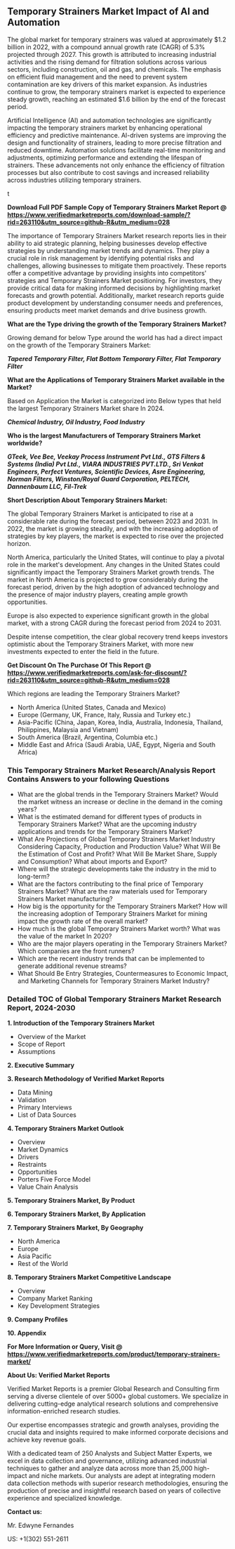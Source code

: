 <h2>Temporary Strainers Market Impact of AI and Automation</h2><p>The global market for temporary strainers was valued at approximately $1.2 billion in 2022, with a compound annual growth rate (CAGR) of 5.3% projected through 2027. This growth is attributed to increasing industrial activities and the rising demand for filtration solutions across various sectors, including construction, oil and gas, and chemicals. The emphasis on efficient fluid management and the need to prevent system contamination are key drivers of this market expansion. As industries continue to grow, the temporary strainers market is expected to experience steady growth, reaching an estimated $1.6 billion by the end of the forecast period.</p><p>Artificial Intelligence (AI) and automation technologies are significantly impacting the temporary strainers market by enhancing operational efficiency and predictive maintenance. AI-driven systems are improving the design and functionality of strainers, leading to more precise filtration and reduced downtime. Automation solutions facilitate real-time monitoring and adjustments, optimizing performance and extending the lifespan of strainers. These advancements not only enhance the efficiency of filtration processes but also contribute to cost savings and increased reliability across industries utilizing temporary strainers.</p>t</p><p id="" class=""><strong>Download Full PDF Sample Copy of Temporary Strainers Market Report @ <a href="https://www.verifiedmarketreports.com/download-sample/?rid=263110&utm_source=github-R&utm_medium=028" target="_blank">https://www.verifiedmarketreports.com/download-sample/?rid=263110&utm_source=github-R&utm_medium=028</a></strong></p><p>The importance of&nbsp;Temporary Strainers Market research reports lies in their ability to aid strategic planning, helping businesses develop effective strategies by understanding market trends and dynamics. They play a crucial role in risk management by identifying potential risks and challenges, allowing businesses to mitigate them proactively. These reports offer a competitive advantage by providing insights into competitors' strategies and Temporary Strainers Market positioning. For investors, they provide critical data for making informed decisions by highlighting market forecasts and growth potential. Additionally, market research reports guide product development by understanding consumer needs and preferences, ensuring products meet market demands and drive business growth.</p><p><strong>What are the&nbsp;Type driving the growth of the Temporary Strainers Market?</strong></p><p id="" class="">Growing demand for below Type around the world has had a direct impact on the growth of the Temporary Strainers Market:</p><em><strong>Tapered Temporary Filter, Flat Bottom Temporary Filter, Flat Temporary Filter</strong></em></p><strong>What are the&nbsp;Applications&nbsp;of Temporary Strainers Market available in the Market?</strong></p><p id="" class="">Based on Application the Market is categorized into Below types that held the largest Temporary Strainers Market share In 2024.</p><em><strong>Chemical Industry, Oil Industry, Food Industry</strong></em></p><strong>Who is the largest Manufacturers of Temporary Strainers Market worldwide?</strong></p><p><em><strong>GTeek, Vee Bee, Veekay Process Instrument Pvt Ltd., GTS Filters & Systems (India) Pvt Ltd., VIARA INDUSTRIES PVT.LTD., Sri Venkat Engineers, Perfect Ventures, Scientific Devices, Asre Engineering, Norman Filters, Winston/Royal Guard Corporation, PELTECH, Dannenbaum LLC, Fil-Trek</strong></em></p><p id="" class=""><strong>Short Description About Temporary Strainers Market:</strong></p><p>The global Temporary Strainers Market is anticipated to rise at a considerable rate during the forecast period, between 2023 and 2031. In 2022, the market is growing steadily, and with the increasing adoption of strategies by key players, the market is expected to rise over the projected horizon.</p><p>North America, particularly the United States, will continue to play a pivotal role in the market's development. Any changes in the United States could significantly impact the Temporary Strainers Market growth trends. The market in North America is projected to grow considerably during the forecast period, driven by the high adoption of advanced technology and the presence of major industry players, creating ample growth opportunities.</p><p>Europe is also expected to experience significant growth in the global market, with a strong CAGR during the forecast period from 2024 to 2031.</p><p>Despite intense competition, the clear global recovery trend keeps investors optimistic about the Temporary Strainers Market, with more new investments expected to enter the field in the future.</p><p id="" class=""><strong>Get Discount On The Purchase Of This Report @ <a href="https://www.verifiedmarketreports.com/ask-for-discount/?rid=263110&utm_source=github-R&utm_medium=028" target="_blank">https://www.verifiedmarketreports.com/ask-for-discount/?rid=263110&utm_source=github-R&utm_medium=028</a></strong></p>Which regions are leading the Temporary Strainers Market?</p><ul><li>North America (United States, Canada and Mexico)</li><li>Europe (Germany, UK, France, Italy, Russia and Turkey etc.)</li><li>Asia-Pacific (China, Japan, Korea, India, Australia, Indonesia, Thailand, Philippines, Malaysia and Vietnam)</li><li>South America (Brazil, Argentina, Columbia etc.)</li><li>Middle East and Africa (Saudi Arabia, UAE, Egypt, Nigeria and South Africa)</li></ul><h3 id="" class="">This Temporary Strainers Market Research/Analysis Report Contains Answers to your following Questions</h3><ul><li>What are the global trends in the Temporary Strainers Market? Would the market witness an increase or decline in the demand in the coming years?</li><li>What is the estimated demand for different types of products in Temporary Strainers Market? What are the upcoming industry applications and trends for the Temporary Strainers Market?</li><li>What Are Projections of Global Temporary Strainers Market Industry Considering Capacity, Production and Production Value? What Will Be the Estimation of Cost and Profit? What Will Be Market Share, Supply and Consumption? What about imports and Export?</li><li>Where will the strategic developments take the industry in the mid to long-term?</li><li>What are the factors contributing to the final price of Temporary Strainers Market? What are the raw materials used for Temporary Strainers Market manufacturing?</li><li>How big is the opportunity for the Temporary Strainers Market? How will the increasing adoption of Temporary Strainers Market for mining impact the growth rate of the overall market?</li><li>How much is the global Temporary Strainers Market worth? What was the value of the market In 2020?</li><li>Who are the major players operating in the Temporary Strainers Market? Which companies are the front runners?</li><li>Which are the recent industry trends that can be implemented to generate additional revenue streams?</li><li>What Should Be Entry Strategies, Countermeasures to Economic Impact, and Marketing Channels for Temporary Strainers Market Industry?</li></ul><h3 id="" class="">Detailed TOC of Global Temporary Strainers Market Research Report, 2024-2030</h3><p id="" class=""><strong>1. Introduction of the Temporary Strainers Market</strong></p><ul><li>Overview of the Market</li><li>Scope of Report</li><li>Assumptions</li></ul><p id="" class=""><strong>2. Executive Summary</strong></p><p id="" class=""><strong>3. Research Methodology of Verified Market Reports</strong></p><ul><li>Data Mining</li><li>Validation</li><li>Primary Interviews</li><li>List of Data Sources</li></ul><p id="" class=""><strong>4. Temporary Strainers Market Outlook</strong></p><ul><li>Overview</li><li>Market Dynamics</li><li>Drivers</li><li>Restraints</li><li>Opportunities</li><li>Porters Five Force Model</li><li>Value Chain Analysis</li></ul><p id="" class=""><strong>5. Temporary Strainers Market, By Product</strong></p><p id="" class=""><strong>6. Temporary Strainers Market, By Application</strong></p><p id="" class=""><strong>7. Temporary Strainers Market, By Geography</strong></p><ul><li>North America</li><li>Europe</li><li>Asia Pacific</li><li>Rest of the World</li></ul><p id="" class=""><strong>8. Temporary Strainers Market Competitive Landscape</strong></p><ul><li>Overview</li><li>Company Market Ranking</li><li>Key Development Strategies</li></ul><p id="" class=""><strong>9. Company Profiles</strong></p><p id="" class=""><strong>10. Appendix</strong></p><p id="" class=""><strong>For More Information or Query, Visit @ <a href="https://www.verifiedmarketreports.com/product/temporary-strainers-market/" target="_blank">https://www.verifiedmarketreports.com/product/temporary-strainers-market/</a></strong></p><p id="" class=""><strong>About Us: Verified Market Reports</strong></p><p id="" class="">Verified Market Reports is a premier Global Research and Consulting firm serving a diverse clientele of over 5000+ global customers. We specialize in delivering cutting-edge analytical research solutions and comprehensive information-enriched research studies.</p><p id="" class="">Our expertise encompasses strategic and growth analyses, providing the crucial data and insights required to make informed corporate decisions and achieve key revenue goals.</p><p id="" class="">With a dedicated team of 250 Analysts and Subject Matter Experts, we excel in data collection and governance, utilizing advanced industrial techniques to gather and analyze data across more than 25,000 high-impact and niche markets. Our analysts are adept at integrating modern data collection methods with superior research methodologies, ensuring the production of precise and insightful research based on years of collective experience and specialized knowledge.</p><p id="" class=""><strong>Contact us:</strong></p><p id="" class="">Mr. Edwyne Fernandes</p><p id="" class="">US: +1(302) 551-2611</p>